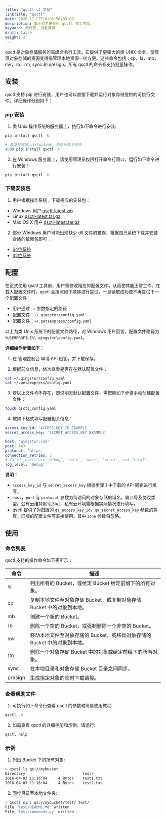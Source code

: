 ```yaml
---
title: "qsctl v1 文档"
linkTitle: "qsctl"
date: 2020-11-27T10:08:56+09:00
description: 本小节主要介绍 qsctl 相关内容。
keyword: 云计算, 对象存储
draft: false
weight: 2
---
```


qsctl 是对象存储服务的高级命令行工具。它提供了更强大的类 UNIX 命令，使管理对象存储的资源变得像管理本地资源一样方便。这些命令包括：cp，ls，mb，mv，rb，rm, sync 和 presign。所有 qsctl 的命令都支持批量操作。

## 安装

qsctl 支持 pip 进行安装，用户也可以直接下载并运行对象存储提供的可执行文件。详细操作分别如下：

### pip 安装
1. 类 Unix 操作系统的服务器上，执行如下命令进行安装:
```bash
pip install qsctl -U

# 若没有安装 virtualenv，则执行如下命令
sudo pip install qsctl -U
```

2. 在 Windows 服务器上，请使用管理员权限打开命令行窗口，运行如下命令进行安装：
```bash
pip install qsctl -U
```

### 下载安装包
1. 用户根据操作系统，下载相应的安装包：
- Windows 用户 [qsctl-latest.zip](https://pek3a.qingstor.com/releases-qs/qsctl/qsctl-latest-windows.zip)
- Linux [qsctl-latest.tar.gz](https://pek3a.qingstor.com/releases-qs/qsctl/qsctl-latest-linux.tar.gz)
- Mac OS X 用户 [qsctl-latest.tar.gz](https://pek3a.qingstor.com/releases-qs/qsctl/qsctl-latest-darwin.tar.gz)

2. 部分 Windows 用户可能出现缺少 dll 文件的错误，根据自己系统下载并安装合适的依赖包即可：
- [64位系统](https://pek3a.qingstor.com/releases-qs/qsctl/vc_redist.x64.exe)
- [32位系统](https://pek3a.qingstor.com/releases-qs/qsctl/vc_redist.x86.exe)

## 配置

在正式使用 qsctl 工具前，用户需修改相应的配置文件，从而使其能正常工作。在载入配置文件时，qsctl 会按照如下顺序进行尝试，一旦读取成功便不再尝试下一个配置文件：

- 用户通过 `-c` 参数指定的路径
- 配置文件：`~/.qingstor/config.yaml`
- 配置文件：`~/.petaexpress/config.yaml`

以上为类 Unix 系统下的配置文件路径，对 Windows 用户而言，配置文件路径为 `%USERPROFILE%\.qingstor\config.yaml`。

**详细操作步骤如下：**
1. 在 管理控制台 申请 API 密钥，并下载保存。

2. 根据前文信息，依次查看是否存在默认配置文件：
```bash
cat ~/.qingstor/config.yaml
cat ~/.petaexpress/config.yaml
```

3. 若以上文件均不存在，即说明无默认配置文件，需按照如下步骤手动创建配置文件：
```bash
touch qsctl_config.yaml
```

4. 按如下格式填写配置相关信息：
```yaml
access_key_id: 'ACCESS_KEY_ID_EXAMPLE'
secret_access_key: 'SECRET_ACCESS_KEY_EXAMPLE'

host: 'qingstor.com'
port: 443
protocol: 'https'
connection_retries: 3
# Valid levels are 'debug', 'info', 'warn', 'error', and 'fatal'.
log_level: 'debug'
```

 **说明：**
   - `access_key_id` 与 `secret_access_key` 根据步骤 1 中下载的 API 密钥进行填写。
   - `host`，`port` 与 `protocol` 参数为待访问的对象存储的域名，端口号及协议类型。公有云维持默认即可，私有云环境需根据实际情况进行填写。
   - qsctl 提供了对旧版的 `qs_access_key_id`，`qs_secret_access_key` 参数的兼容，旧版的配置文件可直接使用，其中 `zone` 参数将忽略。


## 使用


### 命令列表

qsctl 支持的操作命令如下表所示：

| 命令 | 描述 |
|-|-|
| ls | 列出所有的 Bucket，或给定 Bucket 给定前缀下的所有对象。 |
| cp | 复制本地文件至对象存储 Bucket，或复制对象存储 Bucket 中的对象到本地。 |
| mb | 创建一个新的 Bucket。 |
| rb | 删除一个空的 Bucket，或强制删除一个非空的 Bucket。 |
| mv | 移动本地文件至对象存储的 Bucket，或移动对象存储的 Bucket 中的对象到本地。 |
| rm | 删除一个对象存储 Bucket 中的对象或给定前缀下的所有对象。 |
| sync | 在本地目录和对象存储 Bucket 目录之间同步。 |
| presign | 生成指定对象的临时下载链接。 |

### 查看帮助文件

1. 可执行如下命令行查看 qsctl 的参数和简易使用教程:

```bash
qsctl -h
```

2. 如需查看 qsctl 的详细手册和示例，请运行:

```bash
qsctl help
```

### 示例

1. 列出 Bucket 下的所有对象:

```bash
> qsctl ls qs://mybucket
Directory                          test/
2016-04-03 11:16:04     4 Bytes    test1.txt
2016-04-03 11:16:04     4 Bytes    test2.txt
```

2. 同步目录至本地文件夹:

```bash
> qsctl sync qs://mybucket/test/ test/
File 'test/README.md' written
File 'test/commands.py' written
```
